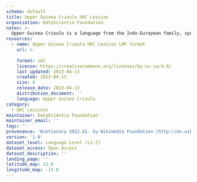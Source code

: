 ```yaml
---
schema: default
title: Upper Guinea Crioulo UKC Lexicon
organization: DataScientia Foundation
notes: >-
  Upper Guinea Crioulo is a language from the Indo-European family, spoken in Africa. The UKC Lexicon of Upper Guinea Crioulo is represented as a lexico-semantic network. It consists of words, word senses, synsets, as well as sense-level and synset-level relationships.
resources:
  - name: Upper Guinea Crioulo UKC Lexicon LMF format
    url: >-
      
    format: xml
    license: https://creativecommons.org/licenses/by-nc-sa/4.0/
    last_updated: 2023-04-13
    created: 2023-04-13
    size: 0
    release_date: 2023-04-13
    distribution_document: ''
    language: Upper Guinea Crioulo
category:
  - UKC Lexicons
maintainer: DataScientia Foundation
maintainer_email: ''
tags: ''
provenance: 'Wiktionary 2022.01. by Wikimedia Foundation (http://en.wiktionary.org); Princeton WordNet 2.1 by Princeton University (https://wordnet.princeton.edu)'
version: '1.0'
dataset_level: Language Level (L1-2)
dataset_access: Open Access
dataset_description: ''
landing_page: ''
latitude_map: 12.0
longitude_map: -15.0
---
```

